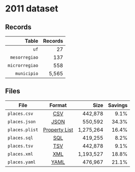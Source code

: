 # 2011 dataset

## Records

|          Table | Records |
| --------------:| -------:|
|           `uf` |      27 |
|  `mesorregiao` |     137 |
| `microrregiao` |     558 |
|    `municipio` |   5,565 |

## Files

| File           | Format                                                       |      Size | Savings |
| -------------- |:------------------------------------------------------------:| ---------:| -------:|
| `places.csv`   | [CSV](https://en.wikipedia.org/wiki/Comma-separated_values)  |   442,878 |    9.1% |
| `places.json`  | [JSON](https://en.wikipedia.org/wiki/JSON)                   |   550,592 |   34.3% |
| `places.plist` | [Property List](https://en.wikipedia.org/wiki/Property_list) | 1,275,264 |   16.4% |
| `places.sql`   | [SQL](https://en.wikipedia.org/wiki/SQL)                     |   419,255 |    8.2% |
| `places.tsv`   | [TSV](https://en.wikipedia.org/wiki/Tab-separated_values)    |   442,878 |    9.1% |
| `places.xml`   | [XML](https://en.wikipedia.org/wiki/XML)                     | 1,193,527 |   18.8% |
| `places.yaml`  | [YAML](https://en.wikipedia.org/wiki/YAML)                   |   476,967 |   21.1% |
